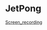 # JetPong

[Screen_recording](https://github.com/yveskalume/JetPong/assets/55670723/a68ccfe0-7909-401a-bae8-1c879638e439)
